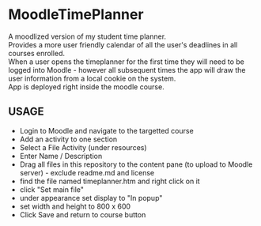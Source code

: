 MoodleTimePlanner
=================

A moodlized version of my student time planner.  
Provides a more user friendly calendar of all the user's deadlines in all courses enrolled.  
When a user opens the timeplanner for the first time they will need to be logged into Moodle - however all subsequent times the app will draw the user information from a local cookie on the system.  
App is deployed right inside the moodle course.   
  
USAGE
-----
* Login to Moodle and navigate to the targetted course
* Add an activity to one section
* Select a File Activity (under resources)
* Enter Name / Description
* Drag all files in this repository to the content pane (to upload to Moodle server) - exclude readme.md and license
* find the file named timeplanner.htm and right click on it
* click "Set main file"
* under appearance set display to "In popup"
* set width and height to 800 x 600
* Click Save and return to course button



